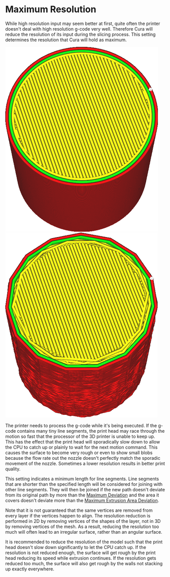 Maximum Resolution
====
While high resolution input may seem better at first, quite often the printer doesn't deal with high resolution g-code very well. Therefore Cura will reduce the resolution of its input during the slicing process. This setting determines the resolution that Cura will hold as maximum.

<!--screenshot {
"image_path": "meshfix_maximum_resolution_0.05.png",
"models": [{"script": "cylinder.scad"}],
"camera_position": [40, -20, 116],
"settings": {
    "meshfix_maximum_resolution": 0.05
},
"colours": 64
}-->
<!--screenshot {
"image_path": "meshfix_maximum_resolution_1.png",
"models": [{"script": "cylinder.scad"}],
"camera_position": [40, -20, 116],
"settings": {
    "meshfix_maximum_resolution": 4,
    "meshfix_maximum_deviation": 0.5
},
"colours": 64
}-->
![Before reducing resolution](images/meshfix_maximum_resolution_0.05.png)
![After reducing resolution (ad extremum)](images/meshfix_maximum_resolution_1.png)

The printer needs to process the g-code while it's being executed. If the g-code contains many tiny line segments, the print head may race through the motion so fast that the processor of the 3D printer is unable to keep up. This has the effect that the print head will sporadically slow down to allow the CPU to catch up or plainly to wait for the next motion command. This causes the surface to become very rough or even to show small blobs because the flow rate out the nozzle doesn't perfectly match the sporadic movement of the nozzle. Sometimes a lower resolution results in better print quality.

This setting indicates a minimum length for line segments. Line segments that are shorter than the specified length will be considered for joining with other line segments. They will then be joined if the new path doesn't deviate from its original path by more than the [Maximum Deviation](meshfix_maximum_deviation.md)<!--if cura_version>5.0--> and the area it covers doesn't deviate more than the [Maximum Extrusion Area Deviation](meshfix_maximum_extrusion_area_deviation.md)<!--endif-->.

Note that it is not guaranteed that the same vertices are removed from every layer if the vertices happen to align. The resolution reduction is performed in 2D by removing vertices of the shapes of the layer, not in 3D by removing vertices of the mesh. As a result, reducing the resolution too much will often lead to an irregular surface, rather than an angular surface.

It is recommended to reduce the resolution of the model such that the print head doesn't slow down significantly to let the CPU catch up. If the resolution is not reduced enough, the surface will get rough by the print head reducing its speed while extrusion continues. If the resolution gets reduced too much, the surface will also get rough by the walls not stacking up exactly everywhere.
